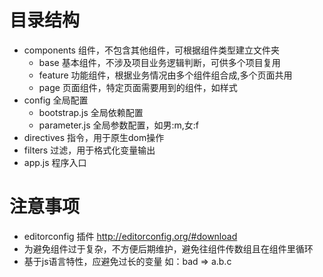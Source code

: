 # 目录结构

- components 组件，不包含其他组件，可根据组件类型建立文件夹
    - base 基本组件，不涉及项目业务逻辑判断，可供多个项目复用
    - feature 功能组件，根据业务情况由多个组件组合成,多个页面共用
    - page 页面组件，特定页面需要用到的组件，如样式
- config 全局配置
    - bootstrap.js 全局依赖配置
    - parameter.js 全局参数配置，如男:m,女:f
- directives 指令，用于原生dom操作
- filters 过滤，用于格式化变量输出
- app.js 程序入口


# 注意事项

- editorconfig 插件 http://editorconfig.org/#download
- 为避免组件过于复杂，不方便后期维护，避免往组件传数组且在组件里循环
- 基于js语言特性，应避免过长的变量 如：bad => a.b.c
